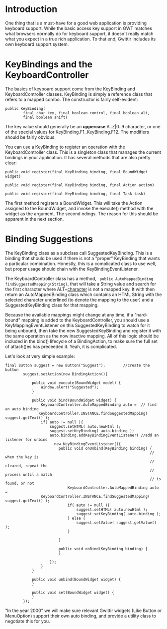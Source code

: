 # Introduction #

One thing that is a must-have for a good web application is providing keyboard support. While the basic access key support in GWT matches what browsers normally do for keyboard support, it doesn't really match what you expect in a true rich application. To that end, Gwittir includes its own keyboard support system.



# KeyBindings and the KeyboardController #

The basics of keyboard support come from the KeyBinding and KeyboardController classes. KeyBinding is simply a reference class that refers to a mapped combo.  The constructor is fairly self-evident:

```
public KeyBinding(
        final char key, final boolean control, final boolean alt,
        final boolean shift)
```

The key value should generally be an **uppercase** A..Z|0..9 character, or one of the special values for KeyBinding.F1..KeyBinding.F12. The modifiers should be fairly obvious.

You can use a KeyBinding to register an operation with the KeyboardController class. This is a singleton class that manages the current bindings in your application. It has several methods that are also pretty clear:

```
public void register(final KeyBinding binding, final BoundWidget widget)

public void register(final KeyBinding binding, final Action action)

public void register(final KeyBinding binding, final Task task)
```

The first method registers a BoundWidget. This will take the Action assigned to the BoundWidget, and invoke the execute() method with the widget as the argument. The second  ndings. The reason for this should be apparent in the next section.

# Binding Suggestions #

The KeyBinding class as a subclass call SuggestedKeyBinding. This is a binding that should be used if there is not a "proper" KeyBinding that wants a particular combination. Honestly, this is a complicated class to use well, but proper usage should chain with the KeyBindingEventListener.

The KeyboardController class has a method, ` public AutoMappedBinding findSuggestedMapping(String)`, that will take a String value and search for the first character where ALT+[character](character.md) is not a mapped key. It with then return an AutoMappedBinding class which contains an HTML String with the selected character underlined (to denote the mapping to the user) and a SuggestedKeyBinding class for that mapping.

Because the available mappings might change at any time, if a "hard-bound" mapping is added to the KeyboardController, you should use a KeyMappingEventListener on this SuggestedKeyBinding to watch for it being unbound, then take the new SuggestedKeyBinding and register it with the same operation as the now inactive mapping. All of this logic should be included in the bind() lifecycle of a BindingAction, to make sure the full set of attach()es has preceeded it. Yeah, it is complicated.

Let's look at very simple example:

```
final Button suggest = new Button("Suggest");        //create the button
        suggest.setAction(new BindingAction(){
            
            public void execute(BoundWidget model) {
                Window.alert("Suggested");
            }
            
            public void bind(BoundWidget widget) {
                KeyboardController.AutoMappedBinding auto =  // find an auto binding
               KeyboardController.INSTANCE.findSuggestedMapping( suggest.getText() );
                if( auto != null ){
                    suggest.setHTML( auto.newHtml );
                    suggest.setKeyBinding( auto.binding );
                    auto.binding.addKeyBindingEventListener( //add an listener for unbind
                      new KeyBindingEventListener(){
                        public void onUnbind(KeyBinding binding) {
                                                                 // when the key is 
                                                                 // cleared, repeat the 
                                                                 // process until a match
                                                                 // is found, or not
                            KeyboardController.AutoMappedBinding auto = 
                KeyboardController.INSTANCE.findSuggestedMapping( suggest.getText() );
                            if( auto != null ){
                                suggest.setHTML( auto.newHtml );
                                suggest.setKeyBinding( auto.binding );
                            } else {
                                suggest.setValue( suggest.getValue() );
                            }
                            
                        }
                        
                        public void onBind(KeyBinding binding) { 
                        }
                        
                    });
                }
            }
            
            public void unbind(BoundWidget widget) {
            }
            
            public void set(BoundWidget widget) {
            }
        });

```

"In the year 2000" we will make sure relevant Gwittir widgets (Like Button or MenuOption) support their own auto binding, and provide a utility class to negotiate this for you.